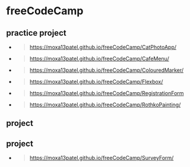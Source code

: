 # freeCodeCamp
## practice project
- > https://moxa13patel.github.io/freeCodeCamp/CatPhotoApp/

- > https://moxa13patel.github.io/freeCodeCamp/CafeMenu/

- > https://moxa13patel.github.io/freeCodeCamp/ColouredMarker/

- > https://moxa13patel.github.io/freeCodeCamp/Flexbox/

- > https://moxa13patel.github.io/freeCodeCamp/RegistrationForm

- > https://moxa13patel.github.io/freeCodeCamp/RothkoPainting/

## project


## project
- > https://moxa13patel.github.io/freeCodeCamp/SurveyForm/
